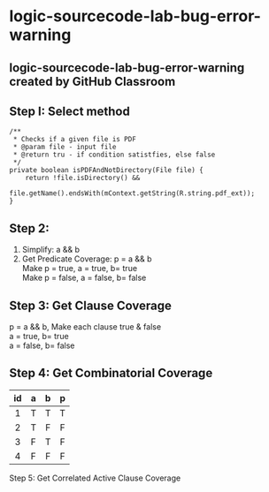 # logic-sourcecode-lab-bug-error-warning
logic-sourcecode-lab-bug-error-warning created by GitHub Classroom
---------
## Step I: Select method
```
/**
 * Checks if a given file is PDF
 * @param file - input file
 * @return tru - if condition satistfies, else false
 */
private boolean isPDFAndNotDirectory(File file) {
    return !file.isDirectory() &&
            file.getName().endsWith(mContext.getString(R.string.pdf_ext));
}
```

## Step 2:
1. Simplify: a && b  
2. Get Predicate Coverage: p = a && b  
  Make p = true, a = true, b= true  
  Make p = false, a = false, b= false  

## Step 3: Get Clause Coverage
p = a && b, Make each clause true & false  
a = true, b= true  
a = false, b= false  

## Step 4: Get Combinatorial Coverage

| id | a | b | p |
|:--:|:-:|:-:|:-:|
| 1  | T | T | T |
| 2  | T | F | F |
| 3  | F | T | F |
| 4  | F | F | F |

Step 5: Get Correlated Active Clause Coverage

